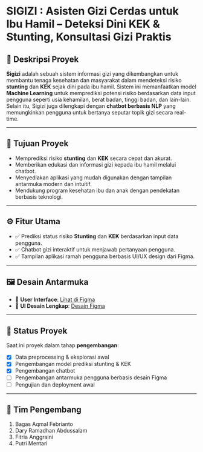 # SIGIZI : Asisten Gizi Cerdas untuk Ibu Hamil – Deteksi Dini KEK & Stunting, Konsultasi Gizi Praktis

## 📌 Deskripsi Proyek

**Sigizi** adalah sebuah sistem informasi gizi yang dikembangkan untuk membantu tenaga kesehatan dan masyarakat dalam mendeteksi risiko **stunting** dan **KEK** sejak dini pada ibu hamil. Sistem ini memanfaatkan model **Machine Learning** untuk memprediksi potensi risiko berdasarkan data input pengguna seperti usia kehamilan, berat badan, tinggi badan, dan lain-lain. Selain itu, Sigizi juga dilengkapi dengan **chatbot berbasis NLP** yang memungkinkan pengguna untuk bertanya seputar topik gizi secara real-time. 

---

## 🎯 Tujuan Proyek

- Memprediksi risiko **stunting** dan **KEK** secara cepat dan akurat.
- Memberikan edukasi dan informasi gizi kepada ibu hamil melalui chatbot.
- Menyediakan aplikasi yang mudah digunakan dengan tampilan antarmuka modern dan intuitif.
- Mendukung program kesehatan ibu dan anak dengan pendekatan berbasis teknologi.

---

## ⚙️ Fitur Utama

- ✅ Prediksi status risiko **Stunting** dan **KEK** berdasarkan input data pengguna.
- ✅ Chatbot gizi interaktif untuk menjawab pertanyaan pengguna.
- ✅ Tampilan aplikasi ramah pengguna berbasis UI/UX design dari Figma.

---

## 🖼️ Desain Antarmuka

- 🔗 **User Interface**: [Lihat di Figma](https://www.figma.com/proto/72u7R2OOXOV7w6fvhhT5k8/Untitled?node-id=22-151&t=maFJoOHKWUok5vOn-1&scaling=min-zoom&content-scaling=fixed&page-id=0%3A1&starting-point-node-id=22%3A151)
- 🎨 **UI Desain Lengkap**: [Desain Figma](https://www.figma.com/design/72u7R2OOXOV7w6fvhhT5k8/Untitled?node-id=0-1&t=qEHFVb3LquvvmSKU-1)

---

## 🚀 Status Proyek

Saat ini proyek dalam tahap **pengembangan**:
- [x] Data preprocessing & eksplorasi awal
- [x] Pengembangan model prediksi stunting & KEK
- [X] Pengembangan chatbot
- [ ] Pengembangan antarmuka pengguna berbasis desain Figma
- [ ] Pengujian dan deployment awal

---

## 👥 Tim Pengembang

1. Bagas Aqmal Febrianto
2. Dary Ramadhan Abdussalam 
3. Fitria Anggraini 
4. Putri Mentari 

